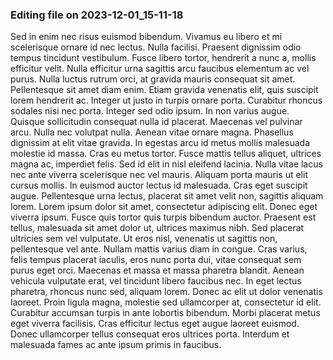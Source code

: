 

### Editing file on 2023-12-01_15-11-18

Sed in enim nec risus euismod bibendum. Vivamus eu libero et mi scelerisque ornare id nec lectus. Nulla facilisi. Praesent dignissim odio tempus tincidunt vestibulum. Fusce libero tortor, hendrerit a nunc a, mollis efficitur velit. Nulla efficitur urna sagittis arcu faucibus elementum ac vel purus. Nulla luctus rutrum orci, at gravida mauris consequat sit amet. Pellentesque sit amet diam enim. Etiam gravida venenatis elit, quis suscipit lorem hendrerit ac.
Integer ut justo in turpis ornare porta. Curabitur rhoncus sodales nisi nec porta. Integer sed odio ipsum. In non varius augue. Quisque sollicitudin consequat nulla id placerat. Maecenas vel pulvinar arcu. Nulla nec volutpat nulla. Aenean vitae ornare magna. Phasellus dignissim at elit vitae gravida. In egestas arcu id metus mollis malesuada molestie id massa.
Cras eu metus tortor. Fusce mattis tellus aliquet, ultrices magna ac, imperdiet felis. Sed id elit in nisl eleifend lacinia. Nulla vitae lacus nec ante viverra scelerisque nec vel mauris. Aliquam porta mauris ut elit cursus mollis. In euismod auctor lectus id malesuada. Cras eget suscipit augue.
Pellentesque urna lectus, placerat sit amet velit non, sagittis aliquam lorem. Lorem ipsum dolor sit amet, consectetur adipiscing elit. Donec eget viverra ipsum. Fusce quis tortor quis turpis bibendum auctor. Praesent est tellus, malesuada sit amet dolor ut, ultrices maximus nibh. Sed placerat ultricies sem vel vulputate. Ut eros nisl, venenatis ut sagittis non, pellentesque vel ante. Nullam mattis varius diam in congue. Cras varius, felis tempus placerat iaculis, eros nunc porta dui, vitae consequat sem purus eget orci. Maecenas et massa et massa pharetra blandit. Aenean vehicula vulputate erat, vel tincidunt libero faucibus nec.
In eget lectus pharetra, rhoncus nunc sed, aliquam lorem. Donec ac elit ut dolor venenatis laoreet. Proin ligula magna, molestie sed ullamcorper at, consectetur id elit. Curabitur accumsan turpis in ante lobortis bibendum. Morbi placerat metus eget viverra facilisis. Cras efficitur lectus eget augue laoreet euismod. Donec ullamcorper tellus consequat eros ultrices porta. Interdum et malesuada fames ac ante ipsum primis in faucibus.


